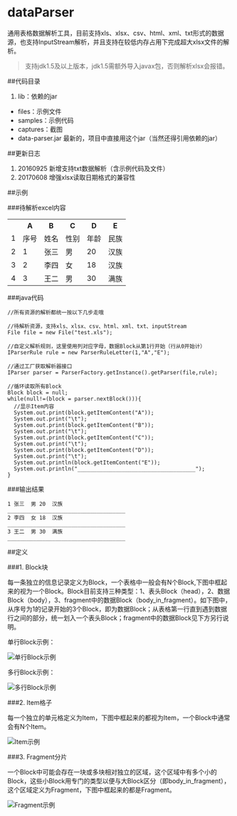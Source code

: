 # dataParser

通用表格数据解析工具，目前支持xls、xlsx、csv、html、xml、txt形式的数据源，也支持InputStream解析，并且支持在较低内存占用下完成超大xlsx文件的解析。
> 支持jdk1.5及以上版本，jdk1.5需额外导入javax包，否则解析xlsx会报错。

##代码目录

1. lib：依赖的jar
* files：示例文件
* samples：示例代码
* captures：截图
* data-parser.jar 最新的，项目中直接用这个jar（当然还得引用依赖的jar）

##更新日志

1. 20160925 新增支持txt数据解析（含示例代码及文件）
2. 20170608 增强xlsx读取日期格式的兼容性

##示例

###待解析excel内容

<table>
  <tr>
  <th></th>
  <th>A</th>
  <th>B</th>
  <th>C</th>
  <th>D</th>
  <th>E</th>
  </tr>
  <tr>
  <td>1</td>
  <td>序号</td>
  <td>姓名</td>
  <td>性别</td>
  <td>年龄</td>
  <td>民族</td>
  </tr>
  <tr>
  <td>2</td>
  <td>1</td>
  <td>张三</td>
  <td>男</td>
  <td>20</td>
  <td>汉族</td>
  </tr>
  <tr>
  <td>3</td>
  <td>2</td>
  <td>李四</td>
  <td>女</td>
  <td>18</td>
  <td>汉族</td>
  </tr>
  <tr>
  <td>4</td>
  <td>3</td>
  <td>王二</td>
  <td>男</td>
  <td>30</td>
  <td>满族</td>
  </tr>
</table>

###java代码

    //所有资源的解析都统一按以下几步走哦

    //待解析资源，支持xls、xlsx、csv、html、xml、txt、inputStream
    File file = new File("test.xls");

    //自定义解析规则，这里使用列对应字母，数据Block从第1行开始（行从0开始计）
    IParserRule rule = new ParserRuleLetter(1,"A","E");

    //通过工厂获取解析器接口
    IParser parser = ParserFactory.getInstance().getParser(file,rule);

    //循环读取所有Block
    Block block = null;
    while(null!=(block = parser.nextBlock())){
      //显示Item内容
      System.out.print(block.getItemContent("A"));
      System.out.print("\t");
      System.out.print(block.getItemContent("B"));
      System.out.print("\t");
      System.out.print(block.getItemContent("C"));
      System.out.print("\t");
      System.out.print(block.getItemContent("D"));
      System.out.print("\t");
      System.out.println(block.getItemContent("E"));
      System.out.println("_____________________________________");
    }

###输出结果

    1 张三  男 20  汉族
    _____________________________________
    2 李四  女 18  汉族
    _____________________________________
    3 王二  男 30  满族
    _____________________________________

##定义

###1. Block块

每一条独立的信息记录定义为Block，一个表格中一般会有N个Block,下图中框起来的视为一个Block。Block目前支持三种类型：1、表头Block（head），2、数据Block（body），3、fragment中的数据Block（body_in_fragment）。如下图中，从序号为1的记录开始的3个Block，即为数据Block；从表格第一行直到遇到数据行之间的部分，统一划入一个表头Block；fragment中的数据Block见下方另行说明。

单行Block示例：

![单行Block示例](https://github.com/6tail/dataParser/raw/master/captures/single_line_block.jpg)

多行Block示例：

![多行Block示例](https://github.com/6tail/dataParser/raw/master/captures/multiple_line_block.jpg)

###2. Item格子

每一个独立的单元格定义为Item，下图中框起来的都视为Item，一个Block中通常会有N个Item。

![Item示例](https://github.com/6tail/dataParser/raw/master/captures/item.jpg)

###3. Fragment分片

一个Block中可能会存在一块或多块相对独立的区域，这个区域中有多个小的Block，这些小Block用专门的类型以便与大Block区分（即body_in_fragment），这个区域定义为Fragment，下图中框起来的都是Fragment。

![Fragment示例](https://github.com/6tail/dataParser/raw/master/captures/fragment.jpg)